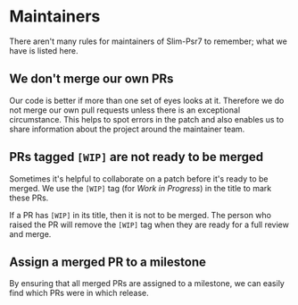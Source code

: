 # Maintainers

There aren't many rules for maintainers of Slim-Psr7 to remember; what we have is listed here.

## We don't merge our own PRs

Our code is better if more than one set of eyes looks at it. Therefore we do not merge our own pull requests unless there is an exceptional circumstance. This helps to spot errors in the patch and also enables us to share information about the project around the maintainer team.

## PRs tagged `[WIP]` are not ready to be merged

Sometimes it's helpful to collaborate on a patch before it's ready to be merged. We use the `[WIP]` tag (for _Work in Progress_) in the title to mark these PRs.

If a PR has `[WIP]` in its title, then it is not to be merged. The person who raised the PR will remove the `[WIP]` tag when they are ready for a full review and merge.

## Assign a merged PR to a milestone

By ensuring that all merged PRs are assigned to a milestone, we can easily find which PRs were in which release.
